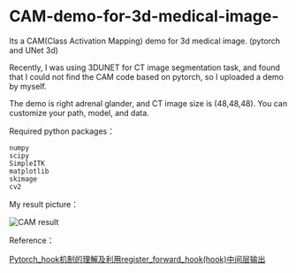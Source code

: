 # CAM-demo-for-3d-medical-image-
Its a CAM(Class Activation Mapping) demo for 3d medical image.  (pytorch and UNet 3d)

Recently, I was using 3DUNET for CT image segmentation task, and found that I could not find the CAM code based on pytorch, so I uploaded a demo by myself.

The demo is right adrenal glander, and CT image size is (48,48,48). You can customize your path, model, and data.

Required python packages：

```
numpy
scipy
SimpleITK
matplotlib
skimage
cv2
```

My result picture：

![CAM result](https://user-images.githubusercontent.com/51430841/199655072-a440f810-296e-45d3-b744-46858f8c7440.png)

Reference：

[Pytorch_hook机制的理解及利用register_forward_hook(hook)中间层输出](https://blog.csdn.net/foneone/article/details/107099060?spm=1001.2101.3001.6661.1&utm_medium=distribute.pc_relevant_t0.none-task-blog-2%7Edefault%7ECTRLIST%7ERate-1-107099060-blog-123301280.pc_relevant_3mothn_strategy_and_data_recovery&depth_1-utm_source=distribute.pc_relevant_t0.none-task-blog-2%7Edefault%7ECTRLIST%7ERate-1-107099060-blog-123301280.pc_relevant_3mothn_strategy_and_data_recovery&utm_relevant_index=1)


